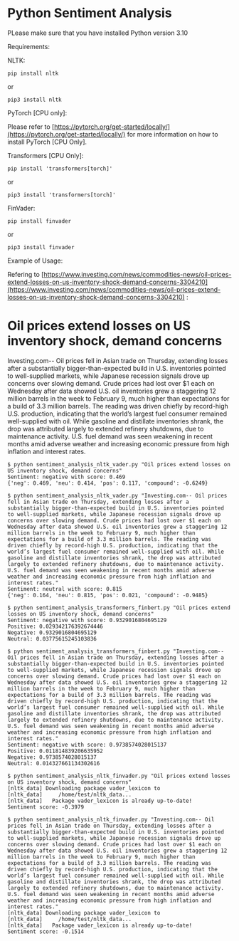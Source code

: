# Python Sentiment Analysis

PLease make sure that you have installed Python version 3.10

Requirements:

NLTK:

`pip install nltk`

or

`pip3 install nltk`

PyTorch [CPU only]:

Please refer to [https://pytorch.org/get-started/locally/](https://pytorch.org/get-started/locally/) for more information on how to install PyTorch [CPU Only].

Transformers [CPU Only]:

`pip install 'transformers[torch]'`

or

`pip3 install 'transformers[torch]'`

FinVader:

`pip install finvader`

or 

`pip3 install finvader`

Example of Usage:

Refering to [https://www.investing.com/news/commodities-news/oil-prices-extend-losses-on-us-inventory-shock-demand-concerns-3304210](https://www.investing.com/news/commodities-news/oil-prices-extend-losses-on-us-inventory-shock-demand-concerns-3304210) :

<h1>Oil prices extend losses on US inventory shock, demand concerns</h1>

<p>Investing.com-- Oil prices fell in Asian trade on Thursday, extending losses after a substantially bigger-than-expected build in U.S. inventories pointed to well-supplied markets, while Japanese recession signals drove up concerns over slowing demand. Crude prices had lost over $1 each on Wednesday after data showed U.S. oil inventories grew a staggering 12 million barrels in the week to February 9, much higher than expectations for a build of 3.3 million barrels. The reading was driven chiefly by record-high U.S. production, indicating that the world’s largest fuel consumer remained well-supplied with oil. While gasoline and distillate inventories shrank, the drop was attributed largely to extended refinery shutdowns, due to maintenance activity. U.S. fuel demand was seen weakening in recent months amid adverse weather and increasing economic pressure from high inflation and interest rates.</p>

```
$ python sentiment_analysis_nltk_vader.py "Oil prices extend losses on US inventory shock, demand concerns"
Sentiment: negative with score: 0.469
{'neg': 0.469, 'neu': 0.414, 'pos': 0.117, 'compound': -0.6249}

$ python sentiment_analysis_nltk_vader.py "Investing.com-- Oil prices fell in Asian trade on Thursday, extending losses after a substantially bigger-than-expected build in U.S. inventories pointed to well-supplied markets, while Japanese recession signals drove up concerns over slowing demand. Crude prices had lost over $1 each on Wednesday after data showed U.S. oil inventories grew a staggering 12 million barrels in the week to February 9, much higher than expectations for a build of 3.3 million barrels. The reading was driven chiefly by record-high U.S. production, indicating that the world’s largest fuel consumer remained well-supplied with oil. While gasoline and distillate inventories shrank, the drop was attributed largely to extended refinery shutdowns, due to maintenance activity. U.S. fuel demand was seen weakening in recent months amid adverse weather and increasing economic pressure from high inflation and interest rates."
Sentiment: neutral with score: 0.815
{'neg': 0.164, 'neu': 0.815, 'pos': 0.021, 'compound': -0.9485}
```

```
$ python sentiment_analysis_transformers_finbert.py "Oil prices extend losses on US inventory shock, demand concerns"
Sentiment: negative with score: 0.9329016804695129
Positive: 0.029342176392674446
Negative: 0.9329016804695129
Neutral: 0.03775615245103836

$ python sentiment_analysis_transformers_finbert.py "Investing.com-- Oil prices fell in Asian trade on Thursday, extending losses after a substantially bigger-than-expected build in U.S. inventories pointed to well-supplied markets, while Japanese recession signals drove up concerns over slowing demand. Crude prices had lost over $1 each on Wednesday after data showed U.S. oil inventories grew a staggering 12 million barrels in the week to February 9, much higher than expectations for a build of 3.3 million barrels. The reading was driven chiefly by record-high U.S. production, indicating that the world’s largest fuel consumer remained well-supplied with oil. While gasoline and distillate inventories shrank, the drop was attributed largely to extended refinery shutdowns, due to maintenance activity. U.S. fuel demand was seen weakening in recent months amid adverse weather and increasing economic pressure from high inflation and interest rates."
Sentiment: negative with score: 0.9738574028015137
Positive: 0.011814839206635952
Negative: 0.9738574028015137
Neutral: 0.014327661134302616
```

```
$ python sentiment_analysis_nltk_finvader.py "Oil prices extend losses on US inventory shock, demand concerns"
[nltk_data] Downloading package vader_lexicon to
[nltk_data]     /home/test/nltk_data...
[nltk_data]   Package vader_lexicon is already up-to-date!
Sentiment score: -0.3979

$ python sentiment_analysis_nltk_finvader.py "Investing.com-- Oil prices fell in Asian trade on Thursday, extending losses after a substantially bigger-than-expected build in U.S. inventories pointed to well-supplied markets, while Japanese recession signals drove up concerns over slowing demand. Crude prices had lost over $1 each on Wednesday after data showed U.S. oil inventories grew a staggering 12 million barrels in the week to February 9, much higher than expectations for a build of 3.3 million barrels. The reading was driven chiefly by record-high U.S. production, indicating that the world’s largest fuel consumer remained well-supplied with oil. While gasoline and distillate inventories shrank, the drop was attributed largely to extended refinery shutdowns, due to maintenance activity. U.S. fuel demand was seen weakening in recent months amid adverse weather and increasing economic pressure from high inflation and interest rates."
[nltk_data] Downloading package vader_lexicon to
[nltk_data]     /home/test/nltk_data...
[nltk_data]   Package vader_lexicon is already up-to-date!
Sentiment score: -0.1514
```
